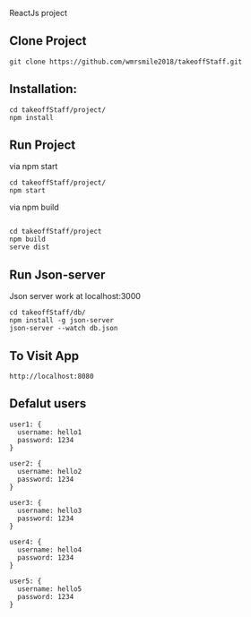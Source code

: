 ReactJs project

## Clone Project

```
git clone https://github.com/wmrsmile2018/takeoffStaff.git
```

## Installation:

```
cd takeoffStaff/project/
npm install
```

## Run Project

via npm start

```
cd takeoffStaff/project/
npm start
```

via npm build
```

cd takeoffStaff/project
npm build
serve dist
```

## Run Json-server

Json server work at localhost:3000

```
cd takeoffStaff/db/
npm install -g json-server
json-server --watch db.json
```

## To Visit App

```
http://localhost:8080
```

## Defalut users
```
user1: {
  username: hello1
  password: 1234
}

user2: {
  username: hello2
  password: 1234
}

user3: {
  username: hello3
  password: 1234
}

user4: {
  username: hello4
  password: 1234
}

user5: {
  username: hello5
  password: 1234
}
```
